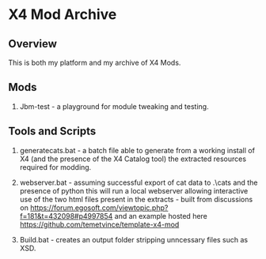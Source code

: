 # X4 Mod Archive

## Overview
This is both my platform and my archive of X4 Mods.

## Mods
1. Jbm-test - a playground for module tweaking and testing. 

## Tools and Scripts
1. generatecats.bat - a batch file able to generate from a working install of X4 (and the presence of the X4 Catalog tool) the extracted resources required for modding.

2. webserver.bat - assuming successful export of cat data to .\cats and the presence of python this will run a local webserver allowing interactive use of the two html files present in the extracts - built from discussions on https://forum.egosoft.com/viewtopic.php?f=181&t=432098#p4997854 and an example hosted here https://github.com/temetvince/template-x4-mod

3. Build.bat - creates an output folder stripping unncessary files such as XSD.